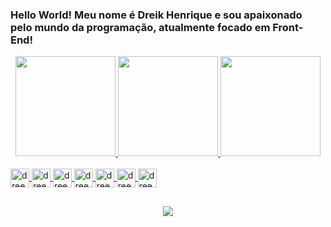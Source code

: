 ### Hello World! Meu nome é Dreik Henrique e sou apaixonado pelo mundo da programação, atualmente focado em Front-End!

<div align="center">
  <a href="https://github.com/dreeeik">
  <img height="160em" src="https://github-readme-stats.vercel.app/api?username=dreeeik&show_icons=true&theme=dracula&include_all_commits=true&count_private=true"/>
  <img height="160em" src="https://github-readme-stats.vercel.app/api/top-langs/?username=dreeeik&layout=compact&langs_count=7&theme=dracula"/>
  <img height='160em' src='https://github-readme-streak-stats.herokuapp.com?user=dreeeik&theme=react&date_format=j%20M%5B%20Y%5D&fire=DD0000&ring=52DD81&dates=52DD81&stroke=ABCFDD' />
</div>
  
<div style="display: inline_block"><br>
  <img align="center" alt="dreeeik-Js" height="30" src="https://img.shields.io/badge/JavaScript-323330?style=for-the-badge&logo=javascript&logoColor=F7DF1E">
  <img align="center" alt="dreeeik-Typescript" height="30" src="https://img.shields.io/badge/TypeScript-007ACC?style=for-the-badge&logo=typescript&logoColor=white">
  <img align="center" alt="dreeeik-HTML" height="30"  src="https://img.shields.io/badge/HTML5-E34F26?style=for-the-badge&logo=html5&logoColor=white">
  <img align="center" alt="dreeeik-CSS" height="30" src="https://img.shields.io/badge/CSS3-1572B6?style=for-the-badge&logo=css3&logoColor=white">
  <img align="center" alt="dreeeik-react" height="30"  src="https://img.shields.io/badge/React-20232A?style=for-the-badge&logo=react&logoColor=61DAFB">
  <img align="center" alt="dreeeik-Node" height="30" src="https://img.shields.io/badge/Node.js-43853D?style=for-the-badge&logo=node.js&logoColor=white">
  <img align="center" alt="dreeeik-Java" height="30" src="https://img.shields.io/badge/Java-ED8B00?style=for-the-badge&logo=java&logoColor=white">
</div>

</div>

  ##
  
<div align="center">
  <a href="https://www.linkedin.com/in/dreeeik/" target="_blank"><img src="https://img.shields.io/badge/-LinkedIn-%230077B5?style=for-the-badge&logo=linkedin&logoColor=white" target="_blank"></a> 
</div>
